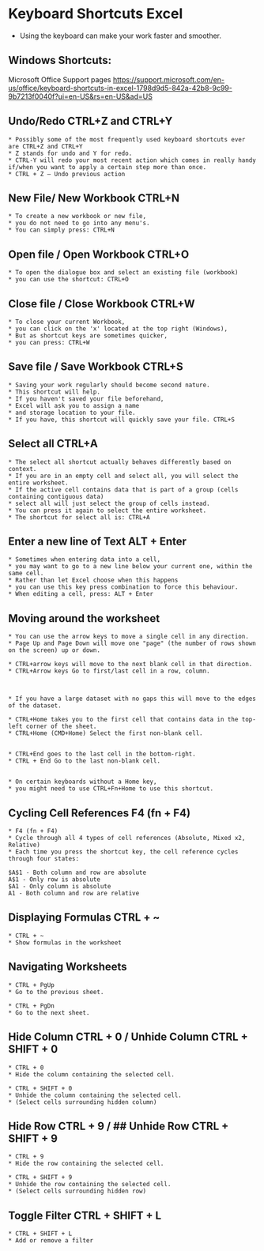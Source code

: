 # Keyboard Shortcuts Excel

- Using the keyboard can make your work faster and smoother.

## Windows Shortcuts: 
Microsoft Office Support pages 
https://support.microsoft.com/en-us/office/keyboard-shortcuts-in-excel-1798d9d5-842a-42b8-9c99-9b7213f0040f?ui=en-US&rs=en-US&ad=US

## Undo/Redo CTRL+Z and CTRL+Y 

```
* Possibly some of the most frequently used keyboard shortcuts ever are CTRL+Z and CTRL+Y 
* Z stands for undo and Y for redo. 
* CTRL-Y will redo your most recent action which comes in really handy if/when you want to apply a certain step more than once. 
* CTRL + Z — Undo previous action
```

## New File/ New Workbook CTRL+N 

```
* To create a new workbook or new file, 
* you do not need to go into any menu's. 
* You can simply press: CTRL+N 
```

## Open file / Open Workbook CTRL+O 

```
* To open the dialogue box and select an existing file (workbook) 
* you can use the shortcut: CTRL+O 
```

## Close file / Close Workbook CTRL+W 

```
* To close your current Workbook, 
* you can click on the 'x' located at the top right (Windows), 
* But as shortcut keys are sometimes quicker, 
* you can press: CTRL+W 
```

## Save file / Save Workbook CTRL+S 

```
* Saving your work regularly should become second nature. 
* This shortcut will help. 
* If you haven't saved your file beforehand, 
* Excel will ask you to assign a name 
* and storage location to your file. 
* If you have, this shortcut will quickly save your file. CTRL+S 
```

## Select all CTRL+A 

```
* The select all shortcut actually behaves differently based on context. 
* If you are in an empty cell and select all, you will select the entire worksheet. 
* If the active cell contains data that is part of a group (cells containing contiguous data) 
* select all will just select the group of cells instead. 
* You can press it again to select the entire worksheet. 
* The shortcut for select all is: CTRL+A 
```

## Enter a new line of Text ALT + Enter

```
* Sometimes when entering data into a cell, 
* you may want to go to a new line below your current one, within the same cell. 
* Rather than let Excel choose when this happens 
* you can use this key press combination to force this behaviour. 
* When editing a cell, press: ALT + Enter
```

## Moving around the worksheet

```
* You can use the arrow keys to move a single cell in any direction. 
* Page Up and Page Down will move one "page" (the number of rows shown on the screen) up or down. 

* CTRL+arrow keys will move to the next blank cell in that direction. 
* CTRL+Arrow keys Go to first/last cell in a row, column.



* If you have a large dataset with no gaps this will move to the edges of the dataset. 

* CTRL+Home takes you to the first cell that contains data in the top-left corner of the sheet. 
* CTRL+Home (CMD+Home) Select the first non-blank cell.


* CTRL+End goes to the last cell in the bottom-right. 
* CTRL + End Go to the last non-blank cell.


* On certain keyboards without a Home key, 
* you might need to use CTRL+Fn+Home to use this shortcut.
```
## Cycling Cell References F4 (fn + F4) 

```
* F4 (fn + F4) 
* Cycle through all 4 types of cell references (Absolute, Mixed x2, Relative)
* Each time you press the shortcut key, the cell reference cycles through four states:

$A$1 - Both column and row are absolute
A$1 - Only row is absolute
$A1 - Only column is absolute
A1 - Both column and row are relative
```

## Displaying Formulas CTRL + ~  

```
* CTRL + ~  
* Show formulas in the worksheet
```

## Navigating Worksheets

```
* CTRL + PgUp 
* Go to the previous sheet.

* CTRL + PgDn 
* Go to the next sheet.
```

## Hide Column CTRL + 0 / Unhide Column CTRL + SHIFT + 0 

```
* CTRL + 0
* Hide the column containing the selected cell.

* CTRL + SHIFT + 0 
* Unhide the column containing the selected cell. 
* (Select cells surrounding hidden column) 
```
## Hide Row	CTRL + 9 / ## Unhide Row	CTRL + SHIFT + 9 

```
* CTRL + 9
* Hide the row containing the selected cell.

* CTRL + SHIFT + 9 
* Unhide the row containing the selected cell. 
* (Select cells surrounding hidden row)
```

## Toggle Filter CTRL + SHIFT + L 

```
* CTRL + SHIFT + L 
* Add or remove a filter
```